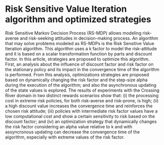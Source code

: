 # Risk Sensitive Value Iteration algorithm and optimized strategies
Risk Sensitive Markov Decision Process (RS-MDP) allows modeling risk-averse and risk-seeking attitudes in decision-making process. An algorithm that may solve problems  modeled as RS-MDPs is the Risk Sensitive Value Iteration algorithm. This algorithm uses a k factor to model the risk-attitude and it is based on a scalar transformation function by parts and discount factor. In this article, strategies are proposed to optimize this algorithm. First, an analysis about the influence of discount factor and risk factor on the stationary policy and its impact in the convergence time of the algorithm is performed.
From this analysis, optimizations strategies are proposed based on dynamically changing the risk factor and the step-size alpha during the execution of the algorithm; and also the asynchronous updating of the state values is explored. The results of experiments with the Crossing River domain in two distinct rewards scenarios show that: (i) the processing cost in extreme risk policies, for both risk-averse and risk-prone, is high; (ii) a high discount value increases the convergence time and reinforces the chosen risk attitude; (iii) policies with intermediate risk factor values have a low computational cost and show a certain sensitivity to risk based on the discount factor; and (iv) an optimization strategy that dynamically changes the risk factor considering an alpha value relative to k and with assyncronous updating can decrease the convergence time of the algorithm, especially with extreme values of the risk factor.
